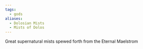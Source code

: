 ```yaml
---
tags:
  - gods
aliases:
  - Dolosian Mists
  - Mists of Dolos
---
```

Great supernatural mists spewed forth from the Eternal Maelstrom